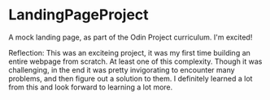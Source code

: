 # LandingPageProject
A mock landing page, as part of the Odin Project curriculum.  I'm excited!

Reflection: This was an exciteing project, it was my first time building an entire 
webpage from scratch.  At least one of this complexity.  Though it was challenging,
in the end it was pretty invigorating to encounter many problems, and then figure out 
a solution to them.  I definitely learned a lot from this and look forward to learning a lot more.
